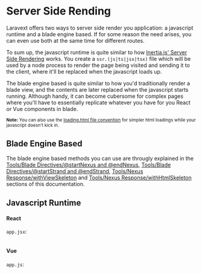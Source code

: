 # Server Side Rending

Laravext offers two ways to server side render you application: a javascript runtime and a blade engine based. If for some reason the need arises, you can even use both at the same time for different routes.

To sum up, the javascript runtime is quite similar to how [Inertia.js' Server Side Rendering](https://inertiajs.com/server-side-rendering) works. You create a `ssr.(js|ts|jsx|tsx)` file which will be used by a node process to render the page being visited and sending it to the client, where it'll be replaced when the javascript loads up. 

The blade engine based is quite similar to how you'd traditionally render a blade view, and the contents are later replaced when the javascript starts running. Although handy, it can become cubersome for complex pages where you'll have to essentially replicate whatever you have for you React or Vue components in blade.

<sup>**Note:** You can also use the [loading.html file convention](/concepts/file-conventions?id=loading) for simpler html loadings while your javascript doesn't kick in.</sup>

## Blade Engine Based

The blade engine based methods you can use are througly explained in the [Tools/Blade Directives/@startNexus and @endNexus](/tools/blade-directives?id=startnexus-and-endnexus), [Tools/Blade Directives/@startStrand and @endStrand](/tools/blade-directives?id=startstrand-and-endstrand), [Tools/Nexus Response/withViewSkeleton](/tools/nexus-response?id=withviewskeletonview-props-) and [Tools/Nexus Response/withHtmlSkeleton](/tools/nexus-response?id=withhtmlskeletonhtml_skeleton) sections of this documentation.

## Javascript Runtime


<!-- tabs:start -->

#### **React**

`app.jsx`:


```jsx

```

#### **Vue**

`app.js`:


```js

```

<!-- tabs:end -->